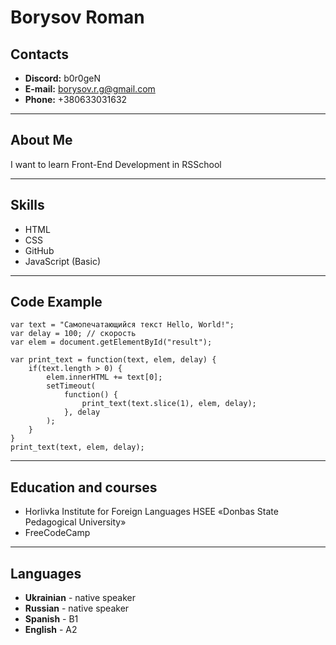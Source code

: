 # Borysov Roman
## Contacts
* **Discord:** b0r0geN
* **E-mail:** borysov.r.g@gmail.com
* **Phone:** +380633031632

***
## About Me
I want to learn Front-End Development in RSSchool
***
## Skills
* HTML
* CSS
* GitHub
* JavaScript (Basic)

***
## Code Example
```
var text = "Самопечатающийся текст Hello, World!";
var delay = 100; // cкорость
var elem = document.getElementById("result");
 
var print_text = function(text, elem, delay) {
    if(text.length > 0) {
        elem.innerHTML += text[0];
        setTimeout(
            function() {
                print_text(text.slice(1), elem, delay); 
            }, delay
        );
    }
}
print_text(text, elem, delay);
```
***
## Education and courses
* Horlivka Institute for Foreign Languages HSEE «Donbas State Pedagogical University»
* FreeCodeCamp

***
## Languages
* **Ukrainian** - native speaker
* **Russian** - native speaker
* **Spanish** - B1
* **English** - A2
